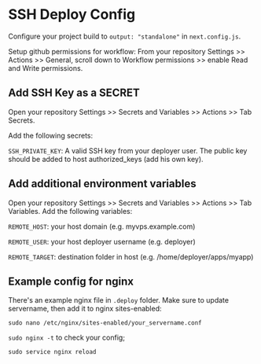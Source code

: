 # SSH Deploy Config

Configure your project build to `output: "standalone"` in `next.config.js`.

Setup github permissions for workflow: From your repository Settings >> Actions >> General, scroll down to Workflow permissions >> enable Read and Write permissions.

## Add SSH Key as a SECRET

Open your repository Settings >> Secrets and Variables >> Actions >> Tab Secrets.

Add the following secrets:

`SSH_PRIVATE_KEY`: A valid SSH key from your deployer user. The public key should be added to host authorized_keys (add his own key).

## Add additional environment variables

Open your repository Settings >> Secrets and Variables >> Actions >> Tab Variables. Add the following variables:

`REMOTE_HOST`: your host domain (e.g. myvps.example.com)

`REMOTE_USER`: your host deployer username (e.g. deployer)

`REMOTE_TARGET`: destination folder in host (e.g. /home/deployer/apps/myapp)

## Example config for nginx

There's an example nginx file in `.deploy` folder. Make sure to update servername, then add it to nginx sites-enabled:

`sudo nano /etc/nginx/sites-enabled/your_servername.conf`

`sudo nginx -t` to check your config;

`sudo service nginx reload`
